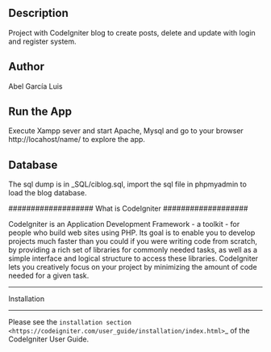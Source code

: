 
## Description

Project with CodeIgniter blog to create posts, delete and update with login and register system.

## Author
Abel García Luis

## Run the App
Execute Xampp sever and start Apache, Mysql and go to your browser http://locahost/name/ to explore the app.

## Database
The sql dump is in _SQL/ciblog.sql, import the sql file in phpmyadmin to load the blog database.

###################
What is CodeIgniter
###################

CodeIgniter is an Application Development Framework - a toolkit - for people
who build web sites using PHP. Its goal is to enable you to develop projects
much faster than you could if you were writing code from scratch, by providing
a rich set of libraries for commonly needed tasks, as well as a simple
interface and logical structure to access these libraries. CodeIgniter lets
you creatively focus on your project by minimizing the amount of code needed
for a given task.

************
Installation
************

Please see the `installation section <https://codeigniter.com/user_guide/installation/index.html>`_
of the CodeIgniter User Guide.
